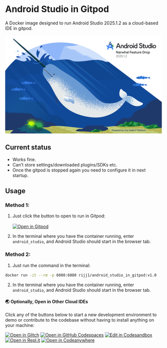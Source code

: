 # Android Studio in Gitpod
A Docker image designed to run Android Studio 2025.1.2 as a cloud-based IDE in gitpod.<br>
<center><img src='images/android-studio-narwhal-feature-drop.png'></center>

## Current status
-   Works fine.
-   Can't store settings/downloaded plugins/SDKs etc.
-   Once the gitpod is stopped again you need to configure it in next startup.

## Usage
### Method 1: 
1. Just click the button to open to run in Gitpod:<br><br>
[![Open in Gitpod](https://gitpod.io/button/open-in-gitpod.svg)](https://gitpod.io/#https://github.com/rijj1/Android_Studio_in_Gitpod) 

2. In the terminal where you have the container running, enter `android_studio`, and Android Studio should start in the browser tab.

   
### Method 2:
1. Just run the command in the terminal:
````bash
docker run -it --rm -p 6080:6080 rijj1/android_studio_in_gitpod:v1.0
````
2. In the terminal where you have the container running, enter `android_studio`, and Android Studio should start in the browser tab.


#### 🌏  Optionally, Open in Other Cloud IDEs

Click any of the buttons below to start a new development environment to demo or contribute to the codebase without having to install anything on your machine:

[![Open in Glitch](https://img.shields.io/badge/Open%20in-Glitch-blue?logo=glitch)](https://glitch.com/edit/#!/import/github/rijj1/android_studio_in_gitpod)
[![Open in GitHub Codespaces](https://github.com/codespaces/badge.svg)](https://codespaces.new/rijj1/android_studio_in_gitpod)
[![Edit in Codesandbox](https://codesandbox.io/static/img/play-codesandbox.svg)](https://codesandbox.io/s/github/rijj1/android_studio_in_gitpod)
[![Open in Repl.it](https://replit.com/badge/github/withastro/astro)](https://replit.com/github/rijj1/android_studio_in_gitpod)
[![Open in Codeanywhere](https://codeanywhere.com/img/open-in-codeanywhere-btn.svg)](https://app.codeanywhere.com/#https://github.com/rijj1/android_studio_in_gitpod)
